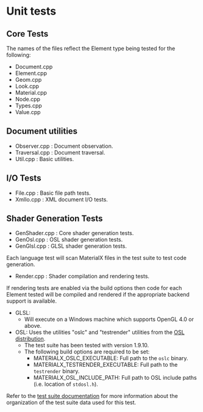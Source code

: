 # Unit tests

## Core Tests

The names of the files reflect the Element type being tested for the following:

- Document.cpp
- Element.cpp
- Geom.cpp
- Look.cpp
- Material.cpp
- Node.cpp
- Types.cpp
- Value.cpp

## Document utilities
- Observer.cpp : Document observation.
- Traversal.cpp : Document traversal.
- Util.cpp : Basic utilities.

## I/O Tests

- File.cpp : Basic file path tests.
- XmlIo.cpp : XML document I/O tests.

## Shader Generation Tests

- GenShader.cpp : Core shader generation tests.
- GenOsl.cpp : OSL shader generation tests.
- GenGlsl.cpp : GLSL shader generation tests.

Each language test will scan MaterialX files in the test suite to test code generation.

- Render.cpp : Shader compilation and rendering tests.

If rendering tests are enabled via the build options then code for each Element tested will be compiled and rendered if the appropriate backend support is available.
- GLSL:
    - Will execute on a Windows machine which supports OpenGL 4.0 or above.
- OSL: Uses the utilities "oslc" and "testrender" utilities from the
    [OSL distribution](https://github.com/imageworks/OpenShadingLanguage).
    - The test suite has been tested with version 1.9.10.
    - The following build options are required to be set:
        - MATERIALX_OSLC_EXECUTABLE: Full path to the `oslc` binary.
        - MATERIALX_TESTRENDER_EXECUTABLE: Full path to the `testrender` binary.
        - MATERIALX_OSL_INCLUDE_PATH: Full path to OSL include paths (i.e. location of `stdosl.h`).

Refer to the [test suite documentation](../../resources/Materials/TestSuite/README.md) for more information about the organization of the test suite data used for this test.
